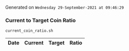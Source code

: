 Generated on `Wednesday 29-September-2021 at 09:46:29`

### Current to Target Coin Ratio
`current_coin_ratio.sh`

Date|Current|Target|Ratio
---|---|---|---
